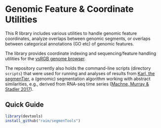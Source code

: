 # Genomic Feature & Coordinate Utilities 

This R library includes various utilities to handle genomic feature
coordinates, analyze overlaps between genomic segments, or overlaps
between categorical annotations (GO etc) of genomic features.

The library provides coordinate indexing and sequencing/feature
handling utilities for the
[vsRGB genome browser](https://gitlab.com/raim/genomeBrowser).

The repository currently also holds the command-line scripts
(directory `scripts`) that were used for running and analyses of results
from [Karl, the segmenTier](https://github.com/raim/segmenTier), a
(genomic) segmentation algorithm working with abstract similarities,
e.g., derived from RNA-seq time series
([Machne, Murray & Stadler 2017](http://www.nature.com/articless41598-017-12401-8)).


## Quick Guide

```R
library(devtools)
install_github("raim/segmenTools")
```
